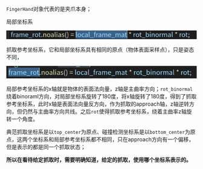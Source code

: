 



`FingerHand`对象代表的是夹爪本身；





局部坐标系

![image-20220318142135312](具体说明.assets/image-20220318142135312.png)

抓取参考坐标系，它和局部坐标系具有相同的原点（物体表面采样点），只是姿态不同，

![image-20220318142228215](具体说明.assets/image-20220318142228215.png)



局部参考坐标系的x轴就是物体的表面法向量，z轴是主曲率方向；`rot_binormal` 绕着binoraml方向，对局部坐标系旋转了180度，将x轴旋转了180度，得到了抓取参考坐标系，此时x轴是表面法向量反方向，作为抓取的approach轴，z轴逆转方向，但仍然与主曲率方向共线。之后`rot`使得抓取参考坐标系，绕着主曲率z轴旋转一个角度。



典范抓取坐标系是以`top_center`为原点、碰撞检测坐标系是以`bottom_center`为原点，这两个坐标系和局部参考坐标系都不相同，只在approach方向有一个偏移，但是表示的都是同一个抓取状态；

**所以在看待给定抓取时，需要明确知道，给定的抓取，使用哪个坐标系表示的。**







